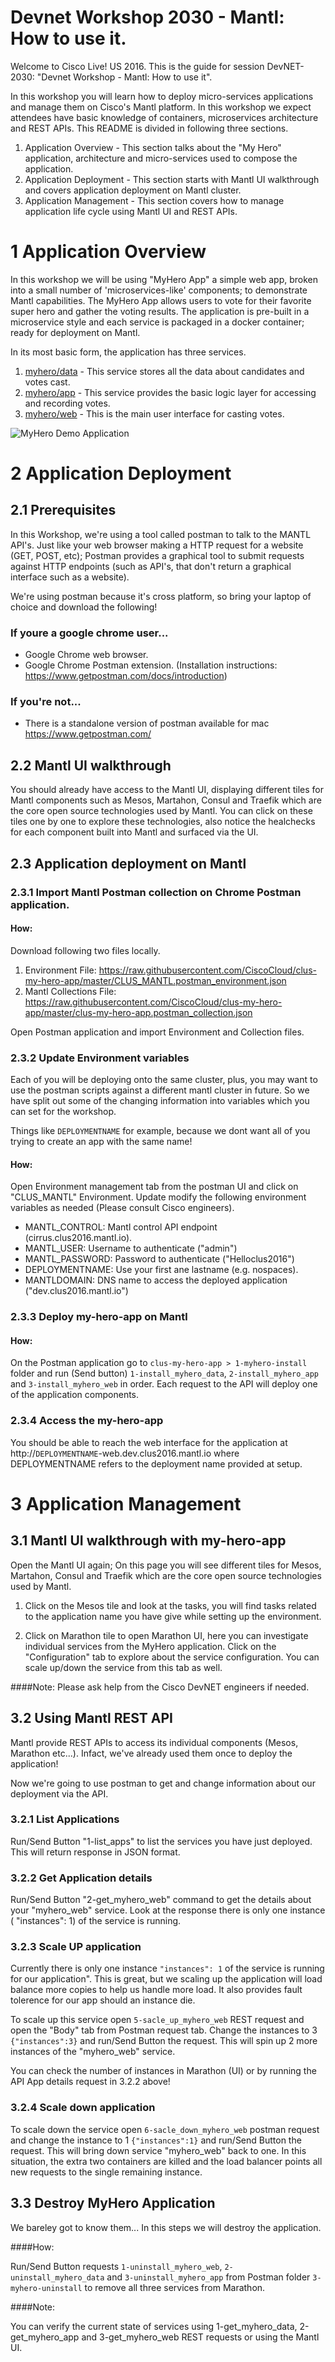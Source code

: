 # Devnet Workshop 2030 - Mantl: How to use it.

Welcome to Cisco Live! US 2016. 
This is the guide for session DevNET-2030: "Devnet Workshop - Mantl: How to use it". 

In this workshop you will learn how to deploy  micro-services applications and manage them on Cisco's Mantl platform. In this workshop we expect attendees have basic knowledge of containers, microservices architecture and REST APIs. This README is divided in following three sections.

1. Application Overview - This section talks about the "My Hero" application, architecture and micro-services used to compose the application.
2. Application Deployment - This section starts with Mantl UI walkthrough and covers application deployment on Mantl cluster.
3. Application Management - This section covers how to manage application life cycle using Mantl UI and REST APIs.


# 1 Application Overview

In this workshop we will be using "MyHero App" a simple web app, broken into a small number of 'microservices-like' components; to demonstrate Mantl capabilities. The MyHero App allows users to vote for their favorite super hero and gather the voting results. 
The application is pre-built in a microservice style and each service is packaged in a docker container; ready for deployment on Mantl.  

In its most basic form, the application has three services.

1. [myhero/data](https://github.com/hpreston/myhero_data) - This service stores all the data about candidates and votes cast.
2. [myhero/app](https://github.com/hpreston/myhero_app) - This service provides the basic logic layer for accessing and recording votes.
3. [myhero/web](https://github.com/hpreston/myhero_web) - This is the main user interface for casting votes.

![MyHero Demo Application](diagrams/myhero-demo-i1.png)


# 2 Application Deployment

## 2.1 Prerequisites

In this Workshop, we're using a tool called postman to talk to the MANTL API's.
Just like your web browser making a HTTP request for a website (GET, POST, etc); Postman provides a graphical tool to submit requests against HTTP endpoints (such as API's, that don't return a graphical interface such as a website).

We're using postman because it's cross platform, so bring your laptop of choice and download the following!

### If youre a google chrome user...
- Google Chrome web browser.
- Google Chrome Postman extension. (Installation instructions: https://www.getpostman.com/docs/introduction)

### If you're not...
- There is a standalone version of postman available for mac https://www.getpostman.com/

## 2.2 Mantl UI walkthrough

You should already have access to the Mantl UI, displaying different tiles for Mantl components such as Mesos, Martahon, Consul and Traefik which are the core open source technologies used by Mantl. You can click on these  tiles one by one to explore these technologies, also notice the healchecks for each component built into Mantl and surfaced via the UI.

## 2.3 Application deployment on Mantl

### 2.3.1 Import Mantl Postman collection on Chrome Postman application.

#### How:

Download following two files locally.

1. Environment File: https://raw.githubusercontent.com/CiscoCloud/clus-my-hero-app/master/CLUS_MANTL.postman_environment.json
2. Mantl Collections File: https://raw.githubusercontent.com/CiscoCloud/clus-my-hero-app/master/clus-my-hero-app.postman_collection.json

Open Postman application and import Environment and Collection files.

### 2.3.2 Update Environment variables

Each of you will be deploying onto the same cluster, plus, you may want to use the postman scripts against a different mantl cluster in future. So we have split out some of the changing information into variables which you can set for the workshop.

Things like ```DEPLOYMENTNAME``` for example, because we dont want all of you trying to create an app with the same name!

#### How:

Open Environment management tab from the postman UI and click on "CLUS_MANTL" Environment. Update modify the following environment variables as needed (Please consult Cisco engineers).

- MANTL_CONTROL: Mantl control API endpoint (cirrus.clus2016.mantl.io).
- MANTL_USER: Username to authenticate ("admin")
- MANTL_PASSWORD: Password to authenticate ("Helloclus2016")
- DEPLOYMENTNAME: Use your first ane lastname (e.g. nospaces).
- MANTLDOMAIN: DNS name to access the deployed application ("dev.clus2016.mantl.io")

### 2.3.3 Deploy my-hero-app on Mantl

#### How:

On the Postman application go to ```clus-my-hero-app > 1-myhero-install``` folder and run (Send button) ```1-install_myhero_data```, ```2-install_myhero_app``` and ```3-install_myhero_web``` in order. Each request to the API will deploy one of the application components.

### 2.3.4 Access the my-hero-app

You should be able to reach the web interface for the application at http://```DEPLOYMENTNAME```-web.dev.clus2016.mantl.io where DEPLOYMENTNAME refers to the deployment name provided at setup.

# 3 Application Management

## 3.1 Mantl UI walkthrough with my-hero-app

Open the Mantl UI again; On this page you will see different tiles for Mesos, Martahon, Consul and Traefik which are the core open source technologies used by Mantl.

1. Click on the Mesos tile and look at the tasks, you will find tasks related to the application name you have give while setting up the environment.

2. Click on Marathon tile to open Marathon UI, here you can investigate individual services from the MyHero application. Click on the "Configuration" tab to explore about the service configuration. You can scale up/down the service from this tab as well.

####Note:
Please ask help from the Cisco DevNET engineers if needed.    


## 3.2 Using Mantl REST API

Mantl provide REST APIs to access its individual components (Mesos, Marathon etc...). Infact, we've already used them once to deploy the application! 

Now we're going to use postman to get and change information about our deployment via the API.

### 3.2.1 List Applications

Run/Send Button "1-list_apps" to list the services you have just deployed. This will return response in JSON format.

### 3.2.2 Get Application details

Run/Send Button "2-get_myhero_web" command to get the details about your "myhero_web" service. Look at the response there is only one instance ( "instances": 1) of the service is running.

### 3.2.3 Scale UP application

Currently there is only one instance ```"instances": 1``` of the service is running for our application".
This is great, but we scaling up the application will load balance more copies to help us handle more load. It also provides fault tolerence for our app should an instance die.

To scale up this service open ```5-sacle_up_myhero_web``` REST request and open the "Body" tab from Postman request tab. Change the instances to 3 ```{"instances":3}``` and run/Send Button the request. This will spin up 2 more instances of the "myhero_web" service.

You can check the number of instances in Marathon (UI) or by running the API App details request in 3.2.2 above!

### 3.2.4 Scale down application

To scale down the service open ```6-sacle_down_myhero_web``` postman request and change the instance to 1 ```{"instances":1}``` and run/Send Button the request. This will bring down service "myhero_web" back to one. In this situation, the extra two containers are killed and the load balancer points all new requests to the single remaining instance.

## 3.3 Destroy MyHero Application

We bareley got to know them... In this steps we will destroy the application.

####How:

Run/Send Button requests ```1-uninstall_myhero_web```, ```2-uninstall_myhero_data``` and  ```3-uninstall_myhero_app``` from Postman folder ```3-myhero-uninstall``` to remove all three services from Marathon.

####Note:

You can verify the current state of services using 1-get_myhero_data, 2-get_myhero_app and 3-get_myhero_web REST requests or using the Mantl UI.
